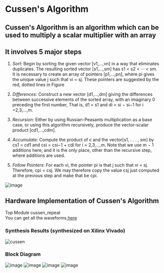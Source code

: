 # Cussen's Algorithm 
## Cussen's Algorithm is an algorithm which can be used to multiply a scalar multiplier with an array
## It involves 5 major steps
 1. <i>Sort</i>: Begin by sorting the given vector [v1,...,vn] in a way that eliminates duplicates. The resulting sorted vector [s1,...,sm] has s1 < s2 < ··· < sm. It is necessary to create an array of pointers [p1,...,pn], where pi gives the unique value j such that vi = sj. These pointers are suggested by the red, dotted lines in Figure
 2. <i>Differences</i>: Construct a new vector [d1,...,dm] giving the differences between successive elements of the sorted array, with an imaginary 0 preceding the first number, That is, d1 = s1 and di = si − si−1 for i =2,3,...,m.
    
 3. <i>Recursion</i>: Either by using Russian-Peasants multiplication as a base case, or using this algorithm recursively, produce the vector-scalar product [cd1,...,cdm].
 4. <i>Accumulate</i>: Compute the product of c and the vector[s1, . . . , sm] by cs1 = cd1 and csi = csi−1 + cdi for i = 2,3,...,m. Note that we use m − 1 additions here, and it is the only place, other than the recursive step, where additions are used.
 5. <i>Follow Pointers</i>: For each vi, the pointer pi is that j such that vi = sj. Therefore, cpi = csj. We may therefore copy the value csj just computed at the previous step and make that be cpi.

![image](https://github.com/user-attachments/assets/c75a5812-cd48-4997-8ae5-1abe1dc84dbb)

## Hardware Implementation of Cussen's Algorithm
Top Module cussen_repeat<br>
You can get all the waveforms<a href="https://drive.google.com/drive/folders/1k_dYr3Eky9psMXh8bcZAQHAEZvKppR9T?usp=sharing"> here</a>
### Synthesis Results (synthesized on Xilinx Vivado)
![cussen](https://github.com/user-attachments/assets/be1fca00-e59b-4495-9062-23f0232a96dd)
### Block Diagram
![image](https://github.com/user-attachments/assets/55c945ad-c6f7-4e1b-9c39-e14ba9113dd6)
![image](https://github.com/user-attachments/assets/20946bb3-24b8-417c-ad71-56b1c53c0c55)
![image](https://github.com/user-attachments/assets/40150c98-61d3-413b-8f57-23ccf36dd2e4)
![image](https://github.com/user-attachments/assets/5b953a58-4a36-4581-a249-49f1fafc8198)

